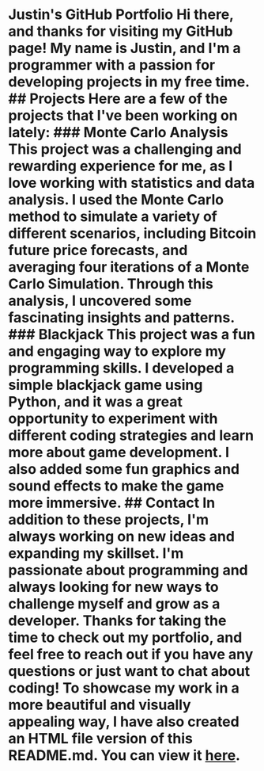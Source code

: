 # Justin's GitHub Portfolio Hi there, and thanks for visiting my GitHub page! My name is Justin, and I'm a programmer with a passion for developing projects in my free time. ## Projects Here are a few of the projects that I've been working on lately: ### Monte Carlo Analysis This project was a challenging and rewarding experience for me, as I love working with statistics and data analysis. I used the Monte Carlo method to simulate a variety of different scenarios, including **Bitcoin future price forecasts**, and **averaging four iterations of a Monte Carlo Simulation**. Through this analysis, I uncovered some fascinating insights and patterns. ### Blackjack This project was a fun and engaging way to explore my programming skills. I developed a simple blackjack game using Python, and it was a great opportunity to experiment with different coding strategies and learn more about game development. I also added some fun graphics and sound effects to make the game more immersive. ## Contact In addition to these projects, I'm always working on new ideas and expanding my skillset. I'm passionate about programming and always looking for new ways to challenge myself and grow as a developer. Thanks for taking the time to check out my portfolio, and feel free to reach out if you have any questions or just want to chat about coding! To showcase my work in a more beautiful and visually appealing way, I have also created an HTML file version of this README.md. You can view it [here](https://example.com).
